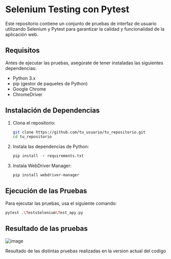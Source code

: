 # Selenium Testing con Pytest

Este repositorio contiene un conjunto de pruebas de interfaz de usuario utilizando Selenium y Pytest para garantizar la calidad y funcionalidad de la aplicación web.

## Requisitos

Antes de ejecutar las pruebas, asegúrate de tener instaladas las siguientes dependencias:

- Python 3.x
- pip (gestor de paquetes de Python)
- Google Chrome
- ChromeDriver

## Instalación de Dependencias

1. Clona el repositorio:
    ```sh
    git clone https://github.com/tu_usuario/tu_repositorio.git
    cd tu_repositorio
    ```

2. Instala las dependencias de Python:
    ```sh
    pip install -r requirements.txt
    ```

3. Instala WebDriver Manager:
    ```sh
    pip install webdriver-manager
    ```

## Ejecución de las Pruebas

Para ejecutar las pruebas, usa el siguiente comando:

```sh
pytest .\TestsSelenium\Test_apy.py
```

## Resultado de las pruebas

![image](https://github.com/Tareas-Arellano-Vega/Proyecto1/assets/83191288/2feef01e-f4a6-404c-8f79-5ef3fdee9b96)

Resultado de las distintas pruebas realizadas en la version actual del codigo
